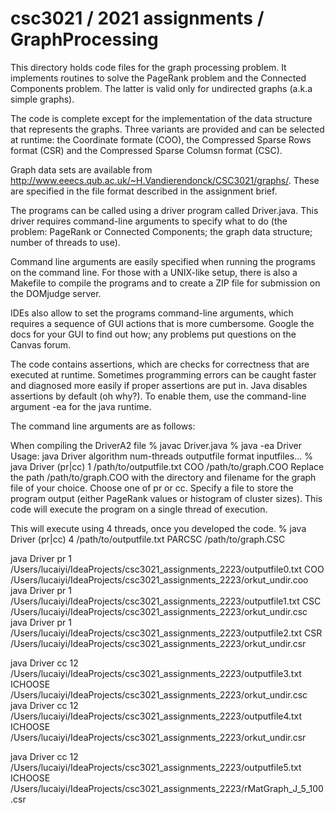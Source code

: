 # csc3021 / 2021 assignments / GraphProcessing

This directory holds code files for the graph processing problem.
It implements routines to solve the PageRank problem and the Connected Components problem. The latter is valid only for undirected graphs (a.k.a simple graphs).

The code is complete except for the implementation of the data structure that represents the graphs. Three variants are provided and can be selected at runtime: the Coordinate formate (COO), the Compressed Sparse Rows format (CSR) and the Compressed Sparse Columsn format (CSC).

Graph data sets are available from http://www.eeecs.qub.ac.uk/~H.Vandierendonck/CSC3021/graphs/. These are specified in the file format described in the assignment brief.

The programs can be called using a driver program called Driver.java. This driver requires command-line arguments to specify what to do (the problem: PageRank or Connected Components; the graph data structure; number of threads to use).

Command line arguments are easily specified when running the programs on the command line. For those with a UNIX-like setup, there is also a Makefile to compile the programs and to create a ZIP file for submission on the DOMjudge server.

IDEs also allow to set the programs command-line arguments, which requires a sequence of GUI actions that is more cumbersome. Google the docs for your GUI to find out how; any problems put questions on the Canvas forum.

The code contains assertions, which are checks for correctness that are executed at runtime. Sometimes programming errors can be caught faster and diagnosed more easily if proper assertions are put in. Java disables assertions by default (oh why?). To enable them, use the command-line argument -ea for the java runtime.

The command line arguments are as follows:

When compiling the DriverA2 file
% javac Driver.java
% java -ea Driver
Usage: java Driver algorithm num-threads outputfile format inputfiles...
% java Driver (pr|cc) 1 /path/to/outputfile.txt COO /path/to/graph.COO
Replace the path /path/to/graph.COO with the directory and filename for the graph file of your choice. Choose one of pr or cc.  Specify a file to store the program output (either PageRank values or histogram of cluster sizes). This code will execute the program on a single thread of execution.

This will execute using 4 threads, once you developed the code.
% java Driver (pr|cc) 4 /path/to/outputfile.txt PARCSC /path/to/graph.CSC

java Driver pr 1 /Users/lucaiyi/IdeaProjects/csc3021_assignments_2223/outputfile0.txt COO /Users/lucaiyi/IdeaProjects/csc3021_assignments_2223/orkut_undir.coo
java Driver pr 1 /Users/lucaiyi/IdeaProjects/csc3021_assignments_2223/outputfile1.txt CSC /Users/lucaiyi/IdeaProjects/csc3021_assignments_2223/orkut_undir.csc
java Driver pr 1 /Users/lucaiyi/IdeaProjects/csc3021_assignments_2223/outputfile2.txt CSR /Users/lucaiyi/IdeaProjects/csc3021_assignments_2223/orkut_undir.csr

java Driver cc 12 /Users/lucaiyi/IdeaProjects/csc3021_assignments_2223/outputfile3.txt ICHOOSE /Users/lucaiyi/IdeaProjects/csc3021_assignments_2223/orkut_undir.csc
java Driver cc 12 /Users/lucaiyi/IdeaProjects/csc3021_assignments_2223/outputfile4.txt ICHOOSE /Users/lucaiyi/IdeaProjects/csc3021_assignments_2223/orkut_undir.csr

java Driver cc 12 /Users/lucaiyi/IdeaProjects/csc3021_assignments_2223/outputfile5.txt ICHOOSE /Users/lucaiyi/IdeaProjects/csc3021_assignments_2223/rMatGraph_J_5_100.csr